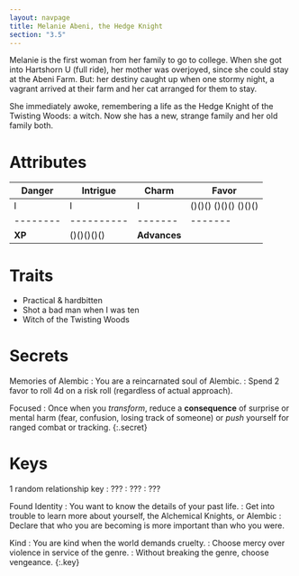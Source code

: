 ```yaml
---
layout: navpage
title: Melanie Abeni, the Hedge Knight
section: "3.5"
---
```


Melanie is the first woman from her family to go to college.
When she got into Hartshorn U (full ride), her mother was overjoyed, since she could stay at the Abeni Farm.
But: her destiny caught up when one stormy night, a vagrant arrived at their farm and her cat arranged for them to stay.

She immediately awoke, remembering a life as the Hedge Knight of the Twisting Woods: a witch.
Now she has a new, strange family and her old family both.

# Attributes

| Danger | Intrigue | Charm | Favor |
|--------|----------|-------|-------|
| I      | I        | I     | ()()() ()()() ()()() |
|--------|----------|-------|-------|
| **XP** | ()()()()() | **Advances** |       |

# Traits

* Practical & hardbitten
* Shot a bad man when I was ten
* Witch of the Twisting Woods

# Secrets

Memories of Alembic
: You are a reincarnated soul of Alembic.
  : Spend 2 favor to roll 4d on a risk roll (regardless of actual approach).

Focused
: Once when you _transform_, reduce a **consequence** of surprise or mental harm (fear, confusion, losing track of someone) or _push_ yourself for ranged combat or tracking.
{:.secret}



# Keys
1 random relationship key
: ???
  : ???
  : ???

Found Identity
: You want to know the details of your past life.
  : Get into trouble to learn more about yourself, the Alchemical Knights, or Alembic
  : Declare that who you are becoming is more important than who you were.

Kind
: You are kind when the world demands cruelty.
  : Choose mercy over violence in service of the genre.
  : Without breaking the genre, choose vengeance.
{:.key}


